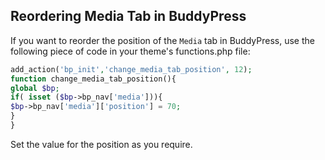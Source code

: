 ## Reordering Media Tab in BuddyPress

If you want to reorder the position of the `Media` tab in BuddyPress, use the following piece of code in your theme's functions.php file:

```php
add_action('bp_init','change_media_tab_position', 12);
function change_media_tab_position(){
global $bp;
if( isset ($bp->bp_nav['media'])){
$bp->bp_nav['media']['position'] = 70;
}
}
```

Set the value for the position as you require.
